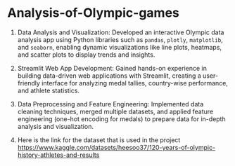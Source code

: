 # Analysis-of-Olympic-games
1. Data Analysis and Visualization: Developed an interactive Olympic data analysis app using Python libraries such as `pandas`, `plotly`, `matplotlib`, and `seaborn`, enabling dynamic visualizations like line plots, heatmaps, and scatter plots to display trends and insights.

2. Streamlit Web App Development: Gained hands-on experience in building data-driven web applications with Streamlit, creating a user-friendly interface for analyzing medal tallies, country-wise performance, and athlete statistics.

3. Data Preprocessing and Feature Engineering: Implemented data cleaning techniques, merged multiple datasets, and applied feature engineering (one-hot encoding for medals) to prepare data for in-depth analysis and visualization. 

4. Here is the link for the dataset that is used in the project
https://www.kaggle.com/datasets/heesoo37/120-years-of-olympic-history-athletes-and-results
